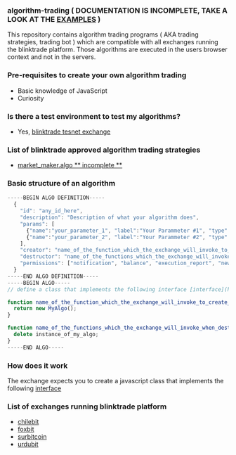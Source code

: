 ### algorithm-trading  ( DOCUMENTATION IS INCOMPLETE, TAKE A LOOK AT THE [EXAMPLES](https://github.com/blinktrade/algorithm-trading/tree/master/algorithms) )


This repository contains algorithm trading programs ( AKA trading strategies, trading bot ) which are compatible with all exchanges running the blinktrade platform. Those algorithms are executed in the users browser context and not in the servers.

### Pre-requisites to create your own algorithm trading 
- Basic knowledge of JavaScript 
- Curiosity 

### Is there a test environment to test my algorithms?
- Yes, [blinktrade tesnet exchange](https://testnet.blinktrade.com/)


### List of blinktrade approved algorithm trading strategies 
- [market_maker.algo ** incomplete **](https://github.com/blinktrade/algorithm-trading/blob/master/algorithms/market_maker.algo)


### Basic structure of an algorithm
```JavaScript
-----BEGIN ALGO DEFINITION-----
  {
    "id": "any_id_here",
    "description": "Description of what your algorithm does",
    "params": [
      {"name":"your_parameter_1", "label":"Your Parammeter #1", "type":"text", "value":"0", "validator":"required; validateNumber; validateMin 10; validateMax 1000;" },
      {"name":"your_parameter_2", "label":"Your Parammeter #2", "type":"text", "value":"5", "validator":"required; validateInteger; validateMin 1; validateMax 5;" }
    ],
    "creator": "name_of_the_function_which_the_exchange_will_invoke_to_create_an_instance_of_your_algo",
    "destructor": "name_of_the_functions_which_the_exchange_will_invoke_when_destroying_the_instance_of_your_algo",
    "permissions": ["notification", "balance", "execution_report", "new_order_limited", "cancel_order"]
  }
-----END ALGO DEFINITION-----
-----BEGIN ALGO-----
// define a class that implements the following interface [interface](https://github.com/blinktrade/algorithm-trading/blob/master/algorithm_interface.js)  here

function name_of_the_function_which_the_exchange_will_invoke_to_create_an_instance_of_your_algo() {
  return new MyAlgo();
}

function name_of_the_functions_which_the_exchange_will_invoke_when_destroying_the_instance_of_your_algo(instance_of_my_algo) {
  delete instance_of_my_algo;
}
-----END ALGO-----
```

### How does it work 
The exchange expects you to create a javascript class that implements the following [interface](https://github.com/blinktrade/algorithm-trading/blob/master/algorithm_interface.js) 



### List of exchanges running blinktrade platform 
- [chilebit](https://chilebit.net)
- [foxbit](https://foxbit.exchange)
- [surbitcoin](https://surbitcoin.com) 
- [urdubit](https://urdubit.com)

